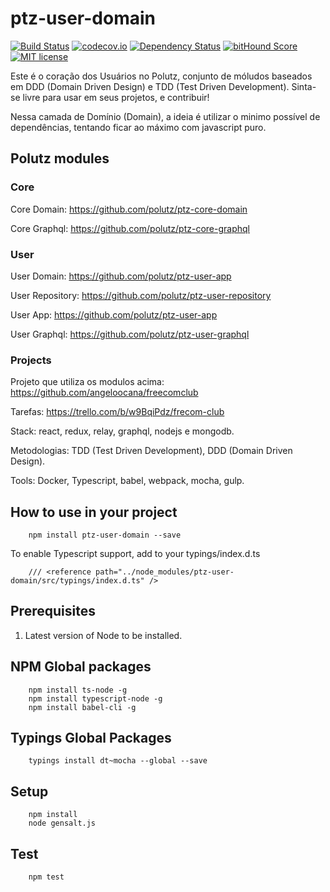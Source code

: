 # ptz-user-domain

[![Build Status](https://travis-ci.org/polutz/ptz-user-domain.svg)](https://travis-ci.org/polutz/ptz-user-domain)
[![codecov.io](http://codecov.io/github/polutz/ptz-user-domain/coverage.svg)](http://codecov.io/github/polutz/ptz-user-domain)
[![Dependency Status](https://gemnasium.com/polutz/ptz-user-domain.svg)](https://gemnasium.com/polutz/ptz-user-domain)
[![bitHound Score](https://www.bithound.io/github/gotwarlost/istanbul/badges/score.svg)](https://www.bithound.io/github/polutz/ptz-user-domain)
[![MIT license](http://img.shields.io/badge/license-MIT-brightgreen.svg)](http://opensource.org/licenses/MIT)

Este é o coração dos Usuários no Polutz, conjunto de móludos baseados em DDD (Domain Driven Design) 
e TDD (Test Driven Development).
Sinta-se livre para usar em seus projetos, e contribuir!

Nessa camada de Domínio (Domain), a ideia é utilizar o minimo possível de dependências, 
tentando ficar ao máximo com javascript puro.

## Polutz modules

### Core
Core Domain: https://github.com/polutz/ptz-core-domain

Core Graphql: https://github.com/polutz/ptz-core-graphql

### User
User Domain: https://github.com/polutz/ptz-user-app

User Repository: https://github.com/polutz/ptz-user-repository

User App: https://github.com/polutz/ptz-user-app

User Graphql: https://github.com/polutz/ptz-user-graphql

### Projects
Projeto que utiliza os modulos acima: https://github.com/angeloocana/freecomclub


Tarefas: https://trello.com/b/w9BqiPdz/frecom-club

Stack: react, redux, relay, graphql, nodejs e mongodb.

Metodologias: TDD (Test Driven Development), DDD (Domain Driven Design).

Tools: Docker, Typescript, babel, webpack, mocha, gulp.

## How to use in your project

```
    npm install ptz-user-domain --save
```

To enable Typescript support, add to your typings/index.d.ts
```
    /// <reference path="../node_modules/ptz-user-domain/src/typings/index.d.ts" />
```


## Prerequisites

1. Latest version of Node to be installed.

## NPM Global packages
```
    npm install ts-node -g
    npm install typescript-node -g
    npm install babel-cli -g
```

## Typings Global Packages 
```
    typings install dt~mocha --global --save
```

## Setup
```
    npm install   
    node gensalt.js
```

## Test
```
    npm test
```